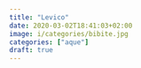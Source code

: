 ```yaml
---
title: "Levico"
date: 2020-03-02T18:41:03+02:00
image: i/categories/bibite.jpg
categories: ["aque"] 
draft: true
---
```


